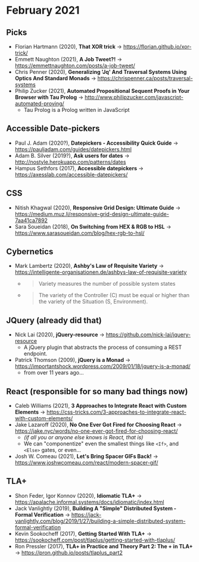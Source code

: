 # February 2021

## Picks

+ Florian Hartmann (2020), **That XOR trick** &#8594; https://florian.github.io/xor-trick/
+ Emmett Naughton (2021), **A Job Tweet?!** &#8594; https://emmettnaughton.com/posts/a-job-tweet/
+ Chris Penner (2020), **Generalizing 'Jq' And Traversal Systems Using Optics And Standard Monads** &#8594; https://chrispenner.ca/posts/traversal-systems
+ Philip Zucker (2021), **Automated Propositional Sequent Proofs in Your Browser with Tau Prolog** &#8594; http://www.philipzucker.com/javascript-automated-proving/
  - Tau Prolog is a Prolog written in JavaScript

## Accessible Date-pickers

+ Paul J. Adam (2020?), **Datepickers - Accessibility Quick Guide** &#8594; https://pauljadam.com/guides/datepickers.html
+ Adam B. Silver (2019?), **Ask users for dates** &#8594; http://nostyle.herokuapp.com/patterns/dates
+ Hampus Sethfors (2017), **Accessible datepickers** &#8594; https://axesslab.com/accessible-datepickers/

## CSS

+ Nitish Khagwal (2020), **Responsive Grid Design: Ultimate Guide** &#8594; https://medium.muz.li/responsive-grid-design-ultimate-guide-7aa41ca7892
+ Sara Soueidan (2018), **On Switching from HEX & RGB to HSL** &#8594; https://www.sarasoueidan.com/blog/hex-rgb-to-hsl/

## Cybernetics

+ Mark Lambertz (2020), **Ashby's Law of Requisite Variety** &#8594; https://intelligente-organisationen.de/ashbys-law-of-requisite-variety
  - > Variety measures the number of possible system states
  - > The variety of the Controller (C) must be equal or higher than the variety of the Situation (S, Environment).

## JQuery (already did that)

+ Nick Lai (2020), **jQuery-resource** &#8594; https://github.com/nick-lai/jquery-resource
  - A jQuery plugin that abstracts the process of consuming a REST endpoint.
+ Patrick Thomson (2009), **jQuery is a Monad** &#8594; https://importantshock.wordpress.com/2009/01/18/jquery-is-a-monad/
  - from over 11 years ago...

## React (responsible for so many bad things now)

+ Caleb Williams (2021), **3 Approaches to Integrate React with Custom Elements** &#8594; https://css-tricks.com/3-approaches-to-integrate-react-with-custom-elements/
+ Jake Lazaroff (2020), **No One Ever Got Fired for Choosing React** &#8594; https://jake.nyc/words/no-one-ever-got-fired-for-choosing-react/
  - *(if all you or anyone else knows is React, that is)*
  - We can "componentize" even the smallest things like `<If>`, and `<Else>` gates, or even...
+ Josh W. Comeau (2021), **Let's Bring Spacer GIFs Back!** &#8594; https://www.joshwcomeau.com/react/modern-spacer-gif/

## TLA+

+ Shon Feder, Igor Konnov (2020), **Idiomatic TLA+** &#8594; https://apalache.informal.systems/docs/idiomatic/index.html
+ Jack Vanlightly (2019), **Building A "Simple" Distributed System - Formal Verification** &#8594; https://jack-vanlightly.com/blog/2019/1/27/building-a-simple-distributed-system-formal-verification
+ Kevin Sookocheff (2017), **Getting Started With TLA+** &#8594; https://sookocheff.com/post/tlaplus/getting-started-with-tlaplus/
+ Ron Pressler (2017), **TLA+ in Practice and Theory Part 2: The + in TLA+** &#8594; https://pron.github.io/posts/tlaplus_part2
